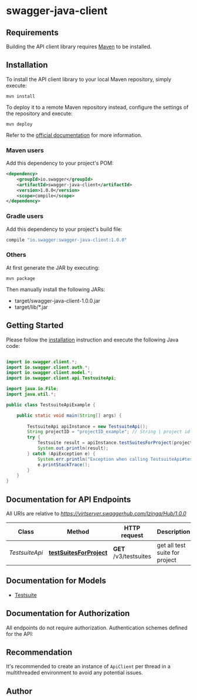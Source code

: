 # swagger-java-client

## Requirements

Building the API client library requires [Maven](https://maven.apache.org/) to be installed.

## Installation

To install the API client library to your local Maven repository, simply execute:

```shell
mvn install
```

To deploy it to a remote Maven repository instead, configure the settings of the repository and execute:

```shell
mvn deploy
```

Refer to the [official documentation](https://maven.apache.org/plugins/maven-deploy-plugin/usage.html) for more information.

### Maven users

Add this dependency to your project's POM:

```xml
<dependency>
    <groupId>io.swagger</groupId>
    <artifactId>swagger-java-client</artifactId>
    <version>1.0.0</version>
    <scope>compile</scope>
</dependency>
```

### Gradle users

Add this dependency to your project's build file:

```groovy
compile "io.swagger:swagger-java-client:1.0.0"
```

### Others

At first generate the JAR by executing:

    mvn package

Then manually install the following JARs:

* target/swagger-java-client-1.0.0.jar
* target/lib/*.jar

## Getting Started

Please follow the [installation](#installation) instruction and execute the following Java code:

```java

import io.swagger.client.*;
import io.swagger.client.auth.*;
import io.swagger.client.model.*;
import io.swagger.client.api.TestsuiteApi;

import java.io.File;
import java.util.*;

public class TestsuiteApiExample {

    public static void main(String[] args) {
        
        TestsuiteApi apiInstance = new TestsuiteApi();
        String projectID = "projectID_example"; // String | project id
        try {
            Testsuite result = apiInstance.testSuitesForProject(projectID);
            System.out.println(result);
        } catch (ApiException e) {
            System.err.println("Exception when calling TestsuiteApi#testSuitesForProject");
            e.printStackTrace();
        }
    }
}

```

## Documentation for API Endpoints

All URIs are relative to *https://virtserver.swaggerhub.com/Izinga/Hub/1.0.0*

Class | Method | HTTP request | Description
------------ | ------------- | ------------- | -------------
*TestsuiteApi* | [**testSuitesForProject**](docs/TestsuiteApi.md#testSuitesForProject) | **GET** /v3/testsuites | get all test suite for project


## Documentation for Models

 - [Testsuite](docs/Testsuite.md)


## Documentation for Authorization

All endpoints do not require authorization.
Authentication schemes defined for the API:

## Recommendation

It's recommended to create an instance of `ApiClient` per thread in a multithreaded environment to avoid any potential issues.

## Author



